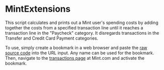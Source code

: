 # MintExtensions

This script calculates and prints out a Mint user's spending costs by adding together the costs from a specified transaction line until it reaches a transaction line in the "Paycheck" category. It disregards transactions in the Transfer and Credit Card Payment categories.

To use, simply create a bookmark in a web browser and paste the [raw source code](https://raw.githubusercontent.com/mazleo/MintExtensions/master/bookmarklet/MintExtensions.js) into the URL input. Any name can be used for the bookmark. Then, navigate to the [transactions page](https://mint.intuit.com/transaction.event) at Mint.com and activate the bookmark.

